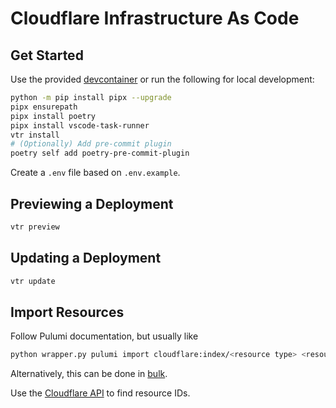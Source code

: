 # Cloudflare Infrastructure As Code

## Get Started

Use the provided [devcontainer](https://containers.dev/)
or run the following for local development:

```bash
python -m pip install pipx --upgrade
pipx ensurepath
pipx install poetry
pipx install vscode-task-runner
vtr install
# (Optionally) Add pre-commit plugin
poetry self add poetry-pre-commit-plugin
```

Create a `.env` file based on `.env.example`.

## Previewing a Deployment

```bash
vtr preview
```

## Updating a Deployment

```bash
vtr update
```

## Import Resources

Follow Pulumi documentation, but usually like

```bash
python wrapper.py pulumi import cloudflare:index/<resource type> <resource name> <account_id>/<project_name>/<domain-name>
```

Alternatively, this can be done in [bulk](https://www.pulumi.com/learn/importing/bulk-importing/).

Use the [Cloudflare API](https://developers.cloudflare.com/api/) to find
resource IDs.
